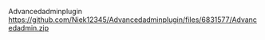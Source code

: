 Advancedadminplugin
https://github.com/Niek12345/Advancedadminplugin/files/6831577/Advancedadmin.zip

